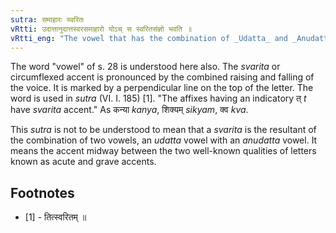 ```yaml
---
sutra: समाहारः स्वरितः
vRtti: उदात्तानुदात्तस्वरसमाहारो योऽच् स स्वरितसंज्ञो भवति ॥
vRtti_eng: "The vowel that has the combination of _Udatta_ and _Anudatta_ tones is said to be _svarita_ or circumflexly accented."
---
```

The word "vowel" of s. 28 is understood here also. The _svarita_ or circumflexed accent is pronounced by the combined raising and falling of the voice. It is marked by a perpendicular line on the top of the letter.
The word is used in _sutra_ (VI. I. 185) \[1\]. "The affixes having an indicatory त् _t_ have _svarita_ accent." As कन्या _kanya_, शिक्यम् _sikyam_, क्व _kva_.

This _sutra_ is not to be understood to mean that a _svarita_ is the resultant of the combination of two vowels, an _udatta_ vowel with an _anudatta_ vowel. It means the accent midway between the two well-known qualities of letters known as acute and grave accents.

## Footnotes
- [1] - तित्स्वरितम् ॥
